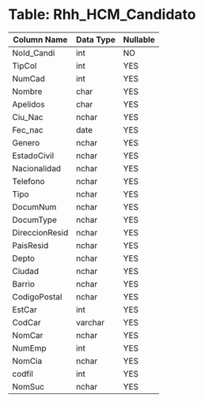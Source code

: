 # Table: Rhh_HCM_Candidato

| Column Name | Data Type | Nullable |
|-------------|-----------|----------|
| NoId_Candi | int | NO |
| TipCol | int | YES |
| NumCad | int | YES |
| Nombre | char | YES |
| Apelidos | char | YES |
| Ciu_Nac | nchar | YES |
| Fec_nac | date | YES |
| Genero | nchar | YES |
| EstadoCivil | nchar | YES |
| Nacionalidad | nchar | YES |
| Telefono | nchar | YES |
| Tipo | nchar | YES |
| DocumNum | nchar | YES |
| DocumType | nchar | YES |
| DireccionResid | nchar | YES |
| PaisResid | nchar | YES |
| Depto | nchar | YES |
| Ciudad | nchar | YES |
| Barrio | nchar | YES |
| CodigoPostal | nchar | YES |
| EstCar | int | YES |
| CodCar | varchar | YES |
| NomCar | nchar | YES |
| NumEmp | int | YES |
| NomCia | nchar | YES |
| codfil | int | YES |
| NomSuc | nchar | YES |
